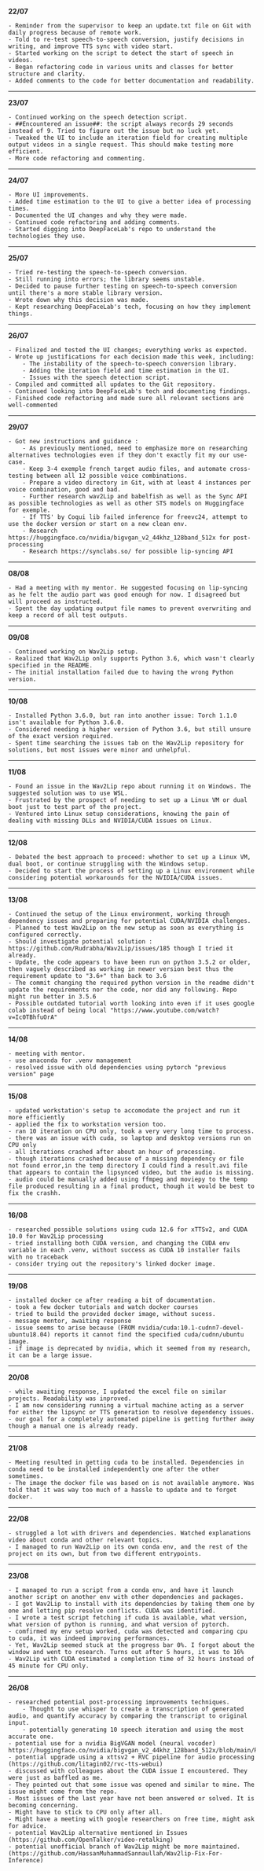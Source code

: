 **22/07**

    - Reminder from the supervisor to keep an update.txt file on Git with daily progress because of remote work.
    - Told to re-test speech-to-speech conversion, justify decisions in writing, and improve TTS sync with video start.
    - Started working on the script to detect the start of speech in videos.
    - Began refactoring code in various units and classes for better structure and clarity.
    - Added comments to the code for better documentation and readability.

---

**23/07**

    - Continued working on the speech detection script.
    - ##Encountered an issue##: the script always records 29 seconds instead of 9. Tried to figure out the issue but no luck yet.
    - Tweaked the UI to include an iteration field for creating multiple output videos in a single request. This should make testing more efficient.
    - More code refactoring and commenting.

---

**24/07**

    - More UI improvements.
    - Added time estimation to the UI to give a better idea of processing times.
    - Documented the UI changes and why they were made.
    - Continued code refactoring and adding comments.
    - Started digging into DeepFaceLab's repo to understand the technologies they use.

---

**25/07**

    - Tried re-testing the speech-to-speech conversion.
    - Still running into errors; the library seems unstable.
    - Decided to pause further testing on speech-to-speech conversion until there's a more stable library version.
    - Wrote down why this decision was made.
    - Kept researching DeepFaceLab's tech, focusing on how they implement things.

---

**26/07**

    - Finalized and tested the UI changes; everything works as expected.
    - Wrote up justifications for each decision made this week, including:
        - The instability of the speech-to-speech conversion library.
        - Adding the iteration field and time estimation in the UI.
        - Issues with the speech detection script.
    - Compiled and committed all updates to the Git repository.
    - Continued looking into DeepFaceLab's tech and documenting findings.
    - Finished code refactoring and made sure all relevant sections are well-commented

---

**29/07**

    - Got new instructions and guidance :
        - As previously mentioned, need to emphasize more on researching alternatives technologies even if they don't exactly fit my our use-case.
        - Keep 3-4 exemple french target audio files, and automate cross-testing between all 12 possible voice combinations.
        - Prepare a video directory in Git, with at least 4 instances per voice combination, good and bad.
        - Further research wav2Lip and babelfish as well as the Sync API as possible technologies as well as other STS models on Huggingface for exemple.
        - If TTS' by Coqui lib failed inference for freevc24, attempt to use the docker version or start on a new clean env.
        - Research https://huggingface.co/nvidia/bigvgan_v2_44khz_128band_512x for post-processing
        - Research https://synclabs.so/ for possible lip-syncing API

---

**08/08**

    - Had a meeting with my mentor. He suggested focusing on lip-syncing as he felt the audio part was good enough for now. I disagreed but will proceed as instructed.  
    - Spent the day updating output file names to prevent overwriting and keep a record of all test outputs.

---

**09/08**  

    - Continued working on Wav2Lip setup.  
    - Realized that Wav2Lip only supports Python 3.6, which wasn't clearly specified in the README.  
    - The initial installation failed due to having the wrong Python version.

---

**10/08**  

    - Installed Python 3.6.0, but ran into another issue: Torch 1.1.0 isn't available for Python 3.6.0.  
    - Considered needing a higher version of Python 3.6, but still unsure of the exact version required.  
    - Spent time searching the issues tab on the Wav2Lip repository for solutions, but most issues were minor and unhelpful.

---

**11/08**  

    - Found an issue in the Wav2Lip repo about running it on Windows. The suggested solution was to use WSL.  
    - Frustrated by the prospect of needing to set up a Linux VM or dual boot just to test part of the project.  
    - Ventured into Linux setup considerations, knowing the pain of dealing with missing DLLs and NVIDIA/CUDA issues on Linux.

---

**12/08**  

    - Debated the best approach to proceed: whether to set up a Linux VM, dual boot, or continue struggling with the Windows setup.  
    - Decided to start the process of setting up a Linux environment while considering potential workarounds for the NVIDIA/CUDA issues.

---

**13/08**  

    - Continued the setup of the Linux environment, working through dependency issues and preparing for potential CUDA/NVIDIA challenges.  
    - Planned to test Wav2Lip on the new setup as soon as everything is configured correctly.
    - Should investigate potential solution : https://github.com/Rudrabha/Wav2Lip/issues/185 though I tried it already.
    - Update, the code appears to have been run on python 3.5.2 or older, then vaguely described as working in newer version best thus the requirement update to "3.6+" than back to 3.6
    - The commit changing the required python version in the readme didn't update the requirements nor the code, nor did any following. Repo might run better in 3.5.6
    - Possible outdated tutorial worth looking into even if it uses google colab instead of being local "https://www.youtube.com/watch?v=Ic0TBhfuOrA"

---

**14/08**

    - meeting with mentor.
    - use anaconda for .venv management
    - resolved issue with old dependencies using pytorch "previous version" page

---

**15/08**

    - updated workstation's setup to accomodate the project and run it more efficiently
    - applied the fix to workstation version too.
    - ran 10 iteration on CPU only, took a very very long time to process.
    - there was an issue with cuda, so laptop and desktop versions run on CPU only
    - all iterations crashed after about an hour of processing.
    - though iterations crashed because of a missing dependency or file not found error,in the temp directory I could find a result.avi file that appears to contain the lipsynced video, but the audio is missing.
    - audio could be manually added using ffmpeg and moviepy to the temp file produced resulting in a final product, though it would be best to fix the crashh.

---

**16/08**

    - researched possible solutions using cuda 12.6 for xTTSv2, and CUDA 10.0 for Wav2Lip processing
    - tried installing both CUDA version, and changing the CUDA env variable in each .venv, without success as CUDA 10 installer fails with no traceback
    - consider trying out the repository's linked docker image.

---

**19/08**

    - installed docker ce after reading a bit of documentation.
    - took a few docker tutorials and watch docker courses
    - tried to build the provided docker image, without sucess.
    - message mentor, awaiting response
    - issue seems to arise because (FROM nvidia/cuda:10.1-cudnn7-devel-ubuntu18.04) reports it cannot find the specified cuda/cudnn/ubuntu image.
    - if image is deprecated by nvidia, which it seemed from my research, it can be a large issue.

---

**20/08**

    - while awaiting response, I updated the excel file on similar projects. Readability was inproved.
    - I am now considering running a virtual machine acting as a server for either the lipsync or TTS generation to resolve dependency issues.
    - our goal for a completely automated pipeline is getting further away though a manual one is already ready.
---

**21/08**

    - Meeting resulted in getting cuda to be installed. Dependencies in conda need to be installed independently one after the other sometimes.
    - The image the docker file was based on is not available anymore. Was told that it was way too much of a hassle to update and to forget docker.

---

**22/08**
    
    - struggled a lot with drivers and dependencies. Watched explanations video about conda and other relevant topics.
    - I managed to run Wav2Lip on its own conda env, and the rest of the project on its own, but from two different entrypoints.

---

**23/08**

    - I managed to run a script from a conda env, and have it launch another script on another env with other dependencies and packages.
    - I got Wav2Lip to install with its dependencies by taking them one by one and letting pip resolve conflicts. CUDA was identified.
    - I wrote a test script fetching if cuda is available, what version, what version of python is running, and what version of pytorch.
    - comfirmed my env setup worked, cuda was detected and comparing cpu to cuda, it was indeed improving performances.
    - Yet, Wav2Lip seemed stuck at the progress bar 0%. I forgot about the window and went to research. Turns out after 5 hours, it was to 16%
    - Wav2Lip with CUDA estimated a completion time of 32 hours instead of 45 minute for CPU only.

---

**26/08**
    
    - researched potential post-processing improvements techniques.
        - Thought to use whisper to create a transcription of generated audio, and quantify accuracy by comparing the transcript to original input.
        - potentially generating 10 speech iteration and using the most accurate one.
    - potential use for a nvidia BigVGAN model (neural vocoder) https://huggingface.co/nvidia/bigvgan_v2_44khz_128band_512x/blob/main/README.md
    - potential upgrade using a xttsv2 + RVC pipeline for audio processing (https://github.com/litagin02/rvc-tts-webui)
    - discussed with colleagues about the CUDA issue I encountered. They were just as baffled as me.
    - They pointed out that some issue was opened and similar to mine. The issue might come from the repo.
    - Most issues of the last year have not been answered or solved. It is becoming concerning.
    - Might have to stick to CPU only after all.
    - Might have a meeting with google researchers on free time, might ask for advice.
    - potential Wav2Lip alternative mentioned in Issues (https://github.com/OpenTalker/video-retalking)
    - potential unofficial branch of Wav2Lip might be more maintained. (https://github.com/HassanMuhammadSannaullah/Wav2lip-Fix-For-Inference)
